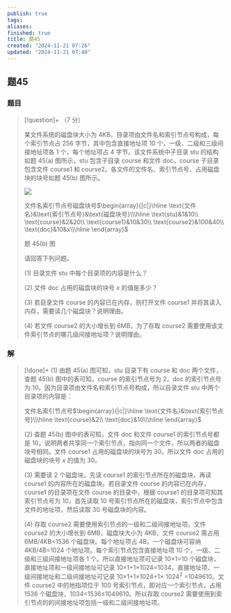 ```yaml
---
publish: true
tags: 
aliases: 
finished: true
title: 题45
created: "2024-11-21 07:26"
updated: "2024-11-21 07:40"
---
```

## 题45
### 题目
> [!question]+
> （7 分）
> 
> 某文件系统的磁盘块大小为 4KB，目录项由文件名和索引节点号构成，每个索引节点占 256 字节，其中包含直接地址项 10 个，一级、二级和三级间接地址项各 1 个，每个地址项占 4 字节。该文件系统中子目录 stu 的结构如题 45(a) 图所示，stu 包含子目录 course 和文件 doc，course 子目录包含文件 course1 和 course2。各文件的文件名、索引节点号、占用磁盘块的块号如题 45(b) 图所示。
> 
> ![](https://pic4.zhimg.com/v2-868059876b9e2aa6d004d154f70a5ad1_r.jpg)
> 
> 文件名索引节点号磁盘块号$\begin{array}{|c|}\hline \text{文件名}&\text{索引节点号}&\text{磁盘块号}\\\hline \text{stu}&1&10\\ \text{course}&2&20\\ \text{course1}&10&30\\ \text{course2}&100&40\\ \text{doc}&10&x\\\hline \end{array}$
> 
> 题 45(b) 图
> 
> 请回答下列问题。
> 
> (1) 目录文件 stu 中每个目录项的内容是什么？
> 
> (2) 文件 doc 占用的磁盘块的块号 $x$ 的值是多少？
> 
> (3) 若目录文件 course 的内容已在内存，则打开文件 course1 并将其读入内存，需要读几个磁盘块？说明理由。
> 
> (4) 若文件 course2 的大小增长到 6MB，为了存取 course2 需要使用该文件索引节点的哪几级间接地址项？说明理由。
### 解
> [!done]+
> (1) 由题 45(a) 图可知，stu 目录下有 course 和 doc 两个文件，查题 45(b) 图中的表可知，course 的索引节点号为 2，doc 的索引节点号为 10。因为目录项由文件名和索引节点号构成，所以目录文件 stu 中两个目录项的内容是：
> 
> 文件名索引节点号$\begin{array}{|c|}\hline \text{文件名}&\text{索引节点号}\\\hline \text{course}&2\\ \text{doc}&10\\\hline \end{array}$
> 
> (2) 查题 45(b) 图中的表可知，文件 doc 和文件 course1 的索引节点号都是 10，说明两者共享同一个索引节点，指向同一个文件，所以两者的磁盘块号相同。文件 course1 占用的磁盘块的块号为 30，所以文件 doc 占用的磁盘块的块号 $x$ 的值为 30。
> 
> (3) 需要读 2 个磁盘块。先读 course1 的索引节点所在的磁盘块，再读 course1 的内容所在的磁盘块。若目录文件 course 的内容已在内存，course1 的目录项在文件 course 的目录中，根据 course1 的目录项可知其索引节点号为 10，首先读取 10 号索引节点所在的磁盘块，索引节点中包含文件的地址项，然后读取 30 号磁盘块的内容。
> 
> (4) 存取 course2 需要使用索引节点的一级和二级间接地址项。文件 course2 的大小增长到 6MB，磁盘块大小为 4KB，文件 course2 需占用 6MB/4KB=1536 个磁盘块。每个地址项占 4B，一个磁盘块可容纳 4KB/4B=1024 个地址项。每个索引节点包含直接地址项 10 个，一级、二级和三级间接地址项各 1 个。所以直接地址项可记录 10×1=10 个磁盘块，直接地址项和一级间接地址可记录 10×1+1×1024=1034，直接地址项、一级间接地址和二级间接地址可记录 10×1+1×1024+1× $1024^2$ =1049610。文件 course2 中的地指项位于 100 号索引节点，即对应一个索引节点，占用 1536 个磁盘块，1034<1536≤1049610。所以存取 course2 需要使用到索引节点的的间接地址项包括一级和二级间接地址项。